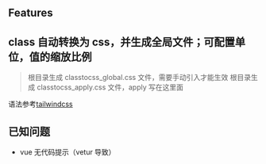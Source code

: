 ## Features

## class 自动转换为 css，并生成全局文件；可配置单位，值的缩放比例

> 根目录生成 classtocss_global.css 文件，需要手动引入才能生效
> 根目录生成 classtocss_apply.css 文件，apply 写在这里面

语法参考[tailwindcss](https://www.tailwindcss.cn/docs/align-content)

## 已知问题

- vue 无代码提示（vetur 导致）
